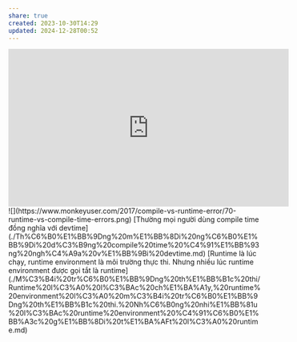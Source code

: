 ```yaml
---
share: true
created: 2023-10-30T14:29
updated: 2024-12-28T00:52
---
```

<iframe width="560" height="315" src="https://www.youtube.com/embed/watch?v=AxgXCUxPIf8" title="YouTube video player" frameborder="0" allow="accelerometer; autoplay; clipboard-write; encrypted-media; gyroscope; picture-in-picture; web-share" referrerpolicy="strict-origin-when-cross-origin" allowfullscreen></iframe>
![](https://www.monkeyuser.com/2017/compile-vs-runtime-error/70-runtime-vs-compile-time-errors.png)
[Thường mọi người dùng compile time đồng nghĩa với devtime](./Th%C6%B0%E1%BB%9Dng%20m%E1%BB%8Di%20ng%C6%B0%E1%BB%9Di%20d%C3%B9ng%20compile%20time%20%C4%91%E1%BB%93ng%20ngh%C4%A9a%20v%E1%BB%9Bi%20devtime.md)
[Runtime là lúc chạy, runtime environment là môi trường thực thi. Nhưng nhiều lúc runtime environment được gọi tắt là runtime](./M%C3%B4i%20tr%C6%B0%E1%BB%9Dng%20th%E1%BB%B1c%20thi/Runtime%20l%C3%A0%20l%C3%BAc%20ch%E1%BA%A1y,%20runtime%20environment%20l%C3%A0%20m%C3%B4i%20tr%C6%B0%E1%BB%9Dng%20th%E1%BB%B1c%20thi.%20Nh%C6%B0ng%20nhi%E1%BB%81u%20l%C3%BAc%20runtime%20environment%20%C4%91%C6%B0%E1%BB%A3c%20g%E1%BB%8Di%20t%E1%BA%AFt%20l%C3%A0%20runtime.md)